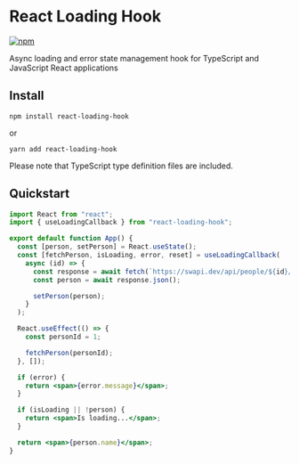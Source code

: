 # React Loading Hook

[![npm](https://img.shields.io/bundlephobia/minzip/react-loading-hook?style=for-the-badge)](https://bundlephobia.com/result?p=react-loading-hook)

Async loading and error state management hook for TypeScript and JavaScript React applications

## Install

    npm install react-loading-hook

or

    yarn add react-loading-hook

Please note that TypeScript type definition files are included.

## Quickstart

```jsx
import React from "react";
import { useLoadingCallback } from "react-loading-hook";

export default function App() {
  const [person, setPerson] = React.useState();
  const [fetchPerson, isLoading, error, reset] = useLoadingCallback(
    async (id) => {
      const response = await fetch(`https://swapi.dev/api/people/${id}/`);
      const person = await response.json();

      setPerson(person);
    }
  );

  React.useEffect(() => {
    const personId = 1;

    fetchPerson(personId);
  }, []);

  if (error) {
    return <span>{error.message}</span>;
  }

  if (isLoading || !person) {
    return <span>Is loading...</span>;
  }

  return <span>{person.name}</span>;
}
```
